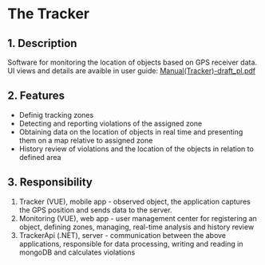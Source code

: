 # The Tracker
## 1. Description
Software for monitoring the location of objects based on GPS receiver data.
UI views and details are avaible in user guide: [Manual(Tracker)-draft_pl.pdf](https://github.com/damiandrygala/Sledzik/blob/main/Manual(Tracker)-draft_pl.pdf)
## 2. Features
- Definig tracking zones
- Detecting and reporting violations of the assigned zone
- Obtaining data on the location of objects in real time and presenting them on a map relative to assigned zone
- History review of violations and the location of the objects in relation to defined area
## 3. Responsibility
1. Tracker (VUE), mobile app - observed object, the application captures the GPS position and sends data to the server.
2. Monitoring (VUE), web app - user management center for registering an object, defining zones, managing, real-time analysis and history review
3. TrackerApi (.NET), server - communication between the above applications, responsible for data processing, writing and reading in mongoDB and calculates violations